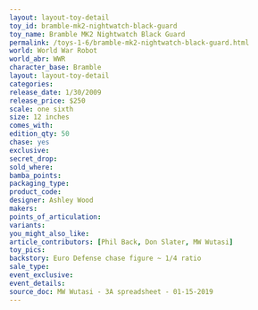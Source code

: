 ```yaml
---
layout: layout-toy-detail 
toy_id: bramble-mk2-nightwatch-black-guard
toy_name: Bramble MK2 Nightwatch Black Guard
permalink: /toys-1-6/bramble-mk2-nightwatch-black-guard.html
world: World War Robot
world_abr: WWR
character_base: Bramble
layout: layout-toy-detail
categories: 
release_date: 1/30/2009
release_price: $250 
scale: one sixth
size: 12 inches
comes_with: 
edition_qty: 50
chase: yes
exclusive: 
secret_drop: 
sold_where: 
bamba_points: 
packaging_type: 
product_code:
designer: Ashley Wood
makers: 
points_of_articulation: 
variants: 
you_might_also_like: 
article_contributors: [Phil Back, Don Slater, MW Wutasi]
toy_pics: 
backstory: Euro Defense chase figure ~ 1/4 ratio
sale_type: 
event_exclusive: 
event_details: 
source_doc: MW Wutasi - 3A spreadsheet - 01-15-2019
---
```

